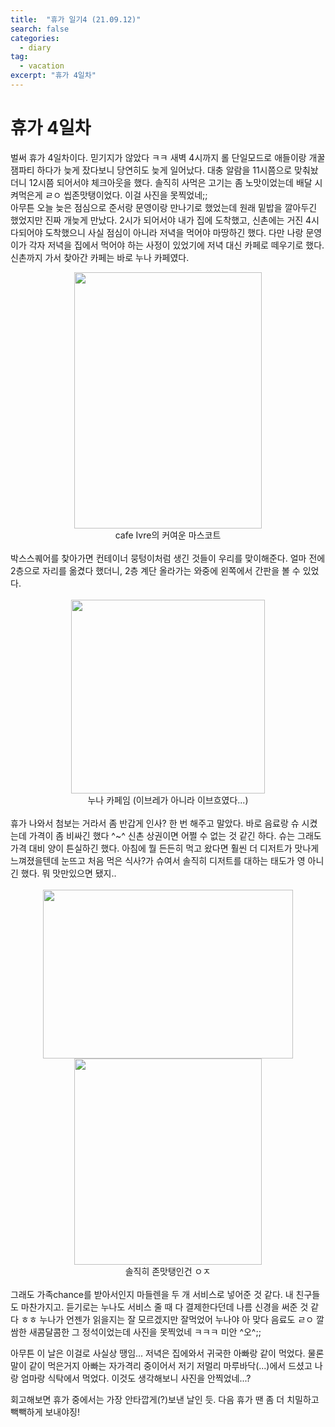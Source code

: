 ```yaml
---
title:  "휴가 일기4 (21.09.12)"
search: false
categories: 
  - diary
tag:
  - vacation
excerpt: "휴가 4일차"
---
```


# 휴가 4일차

벌써 휴가 4일차이다. 믿기지가 않았다 ㅋㅋ 새벽 4시까지 롤 단일모드로 애들이랑 개꿀잼파티 하다가 늦게 잤다보니 당연히도 늦게 일어났다. 대충 알람을 11시쯤으로 맞춰놨더니 12시쯤 되어서야 체크아웃을 했다. 솔직히 사먹은 고기는 좀 노맛이었는데 배달 시켜먹은게 ㄹㅇ 씹존맛탱이었다. 이걸 사진을 못찍었네;;  <br>
아무튼 오늘 늦은 점심으로 준서랑 문영이랑 만나기로 했었는데 원래 밑밥을 깔아두긴 했었지만 진짜 개늦게 만났다. 2시가 되어서야 내가 집에 도착했고, 신촌에는 거진 4시 다되어야 도착했으니 사실 점심이 아니라 저녁을 먹어야 마땅하긴 했다. 다만 나랑 문영이가 각자 저녁을 집에서 먹어야 하는 사정이 있었기에 저녁 대신 카페로 떼우기로 했다. 신촌까지 가서 찾아간 카페는 바로 누나 카페였다. <br>
<center>
<img src= "https://user-images.githubusercontent.com/68508521/133929896-3ef8e83e-ed9d-4575-85d9-4f16bb1b336c.jpg" width="300" height="410">  

<br>
cafe Ivre의 커여운 마스코트
</center>
<br>
박스스퀘어를 찾아가면 컨테이너 뭉텅이처럼 생긴 것들이 우리를 맞이해준다. 얼마 전에 2층으로 자리를 옮겼다 했더니, 2층 계단 올라가는 와중에 왼쪽에서 간판을 볼 수 있었다.<br><br>
<center>
<img src= "https://user-images.githubusercontent.com/68508521/133930092-cc3dbf26-0b14-4ced-b68a-dbe9f0e11c6d.jpg" width="310" height="310">  

<br>
누나 카페임 (이브레가 아니라 이브흐였다...)
</center>  
<br>
휴가 나와서 첨보는 거라서 좀 반갑게 인사? 한 번 해주고 말았다. 바로 음료랑 슈 시켰는데 가격이 좀 비싸긴 했다 ^~^ 신촌 상권이면 어쩔 수 없는 것 같긴 하다. 슈는 그래도 가격 대비 양이 튼실하긴 했다. 아침에 뭘 든든히 먹고 왔다면 훨씬 더 디저트가 맛나게 느껴졌을텐데 눈뜨고 처음 먹은 식사?가 슈여서 솔직히 디저트를 대하는 태도가 영 아니긴 했다. 뭐 맛만있으면 됐지.. <br><br>

<center>
<img src= "https://user-images.githubusercontent.com/68508521/133930268-36a3fb05-7449-4aec-abbf-04f49555b976.jpg" width="400" height="270">  

<img src= "https://user-images.githubusercontent.com/68508521/133930509-b7c37169-efab-4a78-aa49-bfdc6133f3d1.jpg" width="300" height="330">  

<br>
솔직히 존맛탱인건 ㅇㅈ
</center>
<br>
그래도 가족chance를 받아서인지 마들렌을 두 개 서비스로 넣어준 것 같다. 내 친구들도 마찬가지고. 듣기로는 누나도 서비스 줄 때 다 결제한다던데 나름 신경을 써준 것 같다 ㅎㅎ 누나가 언젠가 읽을지는 잘 모르겠지만 잘먹었어 누나야  
아 맞다 음료도 ㄹㅇ 깔쌈한 새콤달콤한 그 정석이었는데 사진을 못찍었네 ㅋㅋㅋ 미안 ^오^;;
<br>

아무튼 이 날은 이걸로 사실상 땡임... 저녁은 집에와서 귀국한 아빠랑 같이 먹었다. 물론 말이 같이 먹은거지 아빠는 자가격리 중이어서 저기 저멀리 마루바닥(...)에서 드셨고 나랑 엄마랑 식탁에서 먹었다. 이것도 생각해보니 사진을 안찍었네...? 

회고해보면 휴가 중에서는 가장 안타깝게(?)보낸 날인 듯. 다음 휴가 땐 좀 더 치밀하고 빽빽하게 보내야징! 